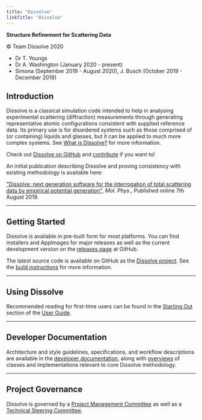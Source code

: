 ```yaml
---
title: "Dissolve"
linkTitle: "Dissolve"
---
```


**Structure Refinement for Scattering Data**

&copy; Team Dissolve 2020
- Dr T. Youngs
- Dr A. Washington (January 2020 - present)
- Simona (September 2019 - August 2020), J. Busch (October 2019 - December 2019)

## Introduction

Dissolve is a classical simulation code intended to help in analysing experimental scattering (diffraction) measurements through generating representative atomic configurations consistent with supplied reference data. Its primary use is for disordered systems such as those comprised of (or containing) liquids and glasses, but it can be applied to much more complex systems. See [What is Dissolve?](userguide/overview) for more information.

Check out [Dissolve on GitHub](https://www.github.com/projectdissolve/dissolve) and [contribute](developers/contributing) if you want to!

An initial publication describing Dissolve and proving consistency with existing methodology is available here:

["Dissolve: next generation software for the interrogation of total scattering data by empirical potential generation"](https://www.tandfonline.com/doi/abs/10.1080/00268976.2019.1651918), _Mol. Phys._, Published online 7th August 2019.

* * *

## Getting Started

Dissolve is available in pre-built form for most platforms. You can find installers and AppImages for major releases as well as the current development version on the [releases page](https://github.com/projectdissolve/dissolve/releases) at GitHub.

The latest source code is available on GitHub as the [Dissolve project](https://github.com/projectdissolve/dissolve). See the [build instructions](developers/compilation/) for more information.

* * *

## Using Dissolve

Recommended reading for first-time users can be found in the [Starting Out](userguide/startingout/) section of the [User Guide](userguide/).

* * *

## Developer Documentation

Architecture and style guidelines, specifications, and workflow descriptions are available in the [developer documentation](developers/), along with [overviews](developers/overviews/) of classes and implementations relevant to core Dissolve methodology.

* * *

## Project Governance

Dissolve is governed by a [Project Management Committee](governance/project) as well as a [Technical Steering Committee](governance/technical).


